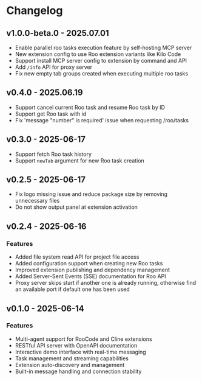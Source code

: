 # Changelog

## v1.0.0-beta.0 - 2025.07.01

- Enable parallel roo tasks execution feature by self-hosting MCP server
- New extension config to use Roo extension variants like Kilo Code
- Support install MCP server config to extension by command and API
- Add `/info` API for proxy server
- Fix new empty tab groups created when executing multiple roo tasks

## v0.4.0 - 2025.06.19

- Support cancel current Roo task and resume Roo task by ID
- Support get Roo task with id
- Fix 'message "number" is required' issue when requesting /roo/tasks

## v0.3.0 - 2025-06-17

- Support fetch Roo task history
- Support `newTab` argument for new Roo task creation

## v0.2.5 - 2025-06-17

- Fix logo missing issue and reduce package size by removing unnecessary files
- Do not show output panel at extension activation

## v0.2.4 - 2025-06-16

### Features

- Added file system read API for project file access
- Added configuration support when creating new Roo tasks
- Improved extension publishing and dependency management
- Added Server-Sent Events (SSE) documentation for Roo API
- Proxy server skips start if another one is already running, otherwise find an available port if default one has been used

## v0.1.0 - 2025-06-14

### Features

- Multi-agent support for RooCode and Cline extensions
- RESTful API server with OpenAPI documentation
- Interactive demo interface with real-time messaging
- Task management and streaming capabilities
- Extension auto-discovery and management
- Built-in message handling and connection stability
